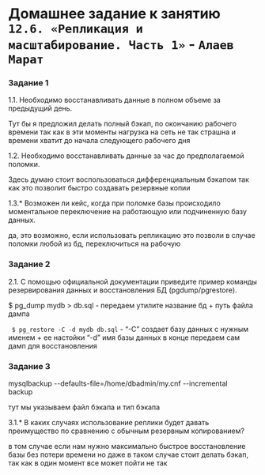 # Домашнее задание к занятию `12.6. «Репликация и масштабирование. Часть 1»` - `Алаев Марат`


### Задание 1

1.1. Необходимо восстанавливать данные в полном объеме за предыдущий день.

Тут бы я предложил делать полный бэкап, по окончанию рабочего времени 
так как в эти моменты нагрузка на сеть  не так страшна и времени хватит до начала следующего рабочего дня


1.2. Необходимо восстанавливать данные за час до предполагаемой поломки.

Здесь думаю стоит воспользоваться дифференциальным бэкапом 
так как это позволит быстро создавать резервные копии

1.3.* Возможен ли кейс, когда при поломке базы происходило моментальное переключение на работающую или подчиненную базу данных.


да, это возможно, если использовать репликацию
это позволи в случае поломки любой из бд, переключиться на рабочую



### Задание 2

2.1. С помощью официальной документации приведите пример команды резервирования данных и восстановления БД (pgdump/pgrestore).

$ pg_dump mydb > db.sql - передаем утилите название бд + путь файла дампа 

``` $ pg_restore -C -d mydb db.sql``` - 
“-C” создает базу данных с нужным именем + ее настойки 
“-d” имя базы данных 
в конце передаем сам дамп для восстановления



### Задание 3

mysqlbackup --defaults-file=/home/dbadmin/my.cnf --incremental \
backup

тут мы указываем файл бэкапа и тип бэкапа 

3.1.* В каких случаях использование реплики будет давать преимущество по сравнению с обычным резервным копированием?

в том случае если нам нужно максимально быстрое восстановление базы 
без потери времени 
но даже в таком случае стоит делать бэкап, так как в один момент все может пойти не так
